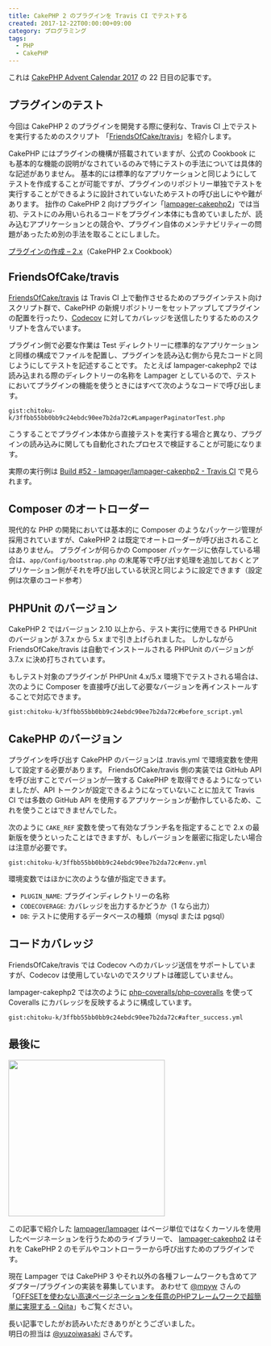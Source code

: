 ```yaml
---
title: CakePHP 2 のプラグインを Travis CI でテストする
created: 2017-12-22T00:00:00+09:00
category: プログラミング
tags:
  - PHP
  - CakePHP
---
```

これは [CakePHP Advent Calendar 2017](https://qiita.com/advent-calendar/2017/cakephp) の 22 日目の記事です。

## プラグインのテスト

今回は CakePHP 2 のプラグインを開発する際に便利な、Travis CI 上でテストを実行するためのスクリプト
「[FriendsOfCake/travis](https://github.com/FriendsOfCake/travis)」を紹介します。

CakePHP にはプラグインの機構が搭載されていますが、公式の Cookbook にも基本的な機能の説明がなされているのみで特にテストの手法については具体的な記述がありません。
基本的には標準的なアプリケーションと同じようにしてテストを作成することが可能ですが、プラグインのリポジトリー単独でテストを実行することができるように設計されていないためテストの呼び出しにやや難があります。
拙作の CakePHP 2 向けプラグイン「[lampager-cakephp2](https://github.com/lampager/lampager-cakephp2)」では当初、テストにのみ用いられるコードをプラグイン本体にも含めていましたが、読み込むアプリケーションとの競合や、プラグイン自体のメンテナビリティーの問題があったため別の手法を取ることにしました。

[プラグインの作成 – 2.x](https://book.cakephp.org/2.0/ja/plugins/how-to-create-plugins.html)（CakePHP 2.x Cookbook）

<!-- more -->

## FriendsOfCake/travis

[FriendsOfCake/travis](https://github.com/FriendsOfCake/travis) は Travis CI 上で動作させるためのプラグインテスト向けスクリプト群で、CakePHP の新規リポジトリーをセットアップしてプラグインの配置を行ったり、[Codecov](https://codecov.io/) に対してカバレッジを送信したりするためのスクリプトを含んでいます。

プラグイン側で必要な作業は Test ディレクトリーに標準的なアプリケーションと同様の構成でファイルを配置し、プラグインを読み込む側から見たコードと同じようにしてテストを記述することです。
たとえば lampager-cakephp2 では読み込まれる際のディレクトリーの名称を Lampager としているので、テストにおいてプラグインの機能を使うときにはすべて次のようなコードで呼び出します。

`gist:chitoku-k/3ffbb55bb0bb9c24ebdc90ee7b2da72c#LampagerPaginatorTest.php`

こうすることでプラグイン本体から直接テストを実行する場合と異なり、プラグインの読み込みに関しても自動化されたプロセスで検証することが可能になります。

実際の実行例は [Build #52 - lampager/lampager-cakephp2 - Travis CI](https://travis-ci.org/lampager/lampager-cakephp2/builds/304839031) で見られます。

## Composer のオートローダー

現代的な PHP の開発においては基本的に Composer のようなパッケージ管理が採用されていますが、CakePHP 2 は既定でオートローダーが呼び出されることはありません。
プラグインが何らかの Composer パッケージに依存している場合は、`app/Config/bootstrap.php` の末尾等で呼び出す処理を追加しておくとアプリケーション側がそれを呼び出している状況と同じように設定できます（設定例は次章のコード参考）

## PHPUnit のバージョン

CakePHP 2 ではバージョン 2.10 以上から、テスト実行に使用できる PHPUnit のバージョンが 3.7.x から 5.x まで引き上げられました。
しかしながら FriendsOfCake/travis は自動でインストールされる PHPUnit のバージョンが 3.7.x に決め打ちされています。

もしテスト対象のプラグインが PHPUnit 4.x/5.x 環境下でテストされる場合は、次のように Composer を直接呼び出して必要なバージョンを再インストールすることで対応できます。

`gist:chitoku-k/3ffbb55bb0bb9c24ebdc90ee7b2da72c#before_script.yml`

## CakePHP のバージョン

プラグインを呼び出す CakePHP のバージョンは .travis.yml で環境変数を使用して設定する必要があります。
FriendsOfCake/travis 側の実装では GitHub API を呼び出すことでバージョンが一致する CakePHP を取得できるようになっていましたが、API トークンが設定できるようになっていないことに加えて Travis CI では多数の GitHub API を使用するアプリケーションが動作しているため、これを使うことはできませんでした。

次のように `CAKE_REF` 変数を使って有効なブランチ名を指定することで 2.x の最新版を使うといったことはできますが、もしバージョンを厳密に指定したい場合は注意が必要です。

`gist:chitoku-k/3ffbb55bb0bb9c24ebdc90ee7b2da72c#env.yml`

環境変数ではほかに次のような値が指定できます。

- `PLUGIN_NAME`: プラグインディレクトリーの名称
- `CODECOVERAGE`: カバレッジを出力するかどうか（1 なら出力）
- `DB`: テストに使用するデータベースの種類（mysql または pgsql）

## コードカバレッジ

FriendsOfCake/travis では Codecov へのカバレッジ送信をサポートしていますが、Codecov は使用していないのでスクリプトは確認していません。

lampager-cakephp2 では次のように [php-coveralls/php-coveralls](https://github.com/php-coveralls/php-coveralls) を使って Coveralls にカバレッジを反映するように構成しています。

`gist:chitoku-k/3ffbb55bb0bb9c24ebdc90ee7b2da72c#after_success.yml`

## 最後に

<div class="text-center">
<a href="https://github.com/lampager/lampager-cakephp2"><img src="https://user-images.githubusercontent.com/1351893/32145370-967f8572-bd0a-11e7-8324-10854958fd7f.png" style="width: 310px;"></a>
</div>

この記事で紹介した [lampager/lampager](https://github.com/lampager/lampager) はページ単位ではなくカーソルを使用したページネーションを行うためのライブラリーで、
[lampager-cakephp2](https://github.com/lampager/lampager-cakephp2) はそれを CakePHP 2 のモデルやコントローラーから呼び出すためのプラグインです。

現在 Lampager では CakePHP 3 やそれ以外の各種フレームワークも含めてアダプター/プラグインの実装を募集しています。
あわせて [@mpyw](https://qiita.com/mpyw) さんの「[OFFSETを使わない高速ページネーションを任意のPHPフレームワークで超簡単に実現する - Qiita](https://qiita.com/mpyw/items/b94b7d69146777f7a407)」もご覧ください。

長い記事でしたがお読みいただきありがとうございました。  
明日の担当は [@yuzoiwasaki](https://qiita.com/yuzoiwasaki) さんです。
